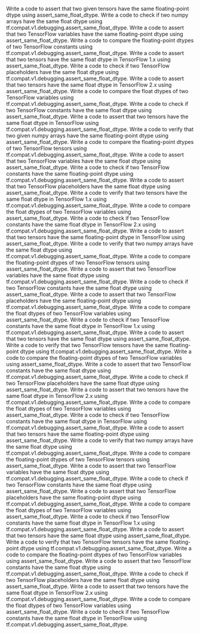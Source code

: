 Write a code to assert that two given tensors have the same floating-point dtype using assert_same_float_dtype.
Write a code to check if two numpy arrays have the same float dtype using tf.compat.v1.debugging.assert_same_float_dtype.
Write a code to assert that two TensorFlow variables have the same floating-point dtype using assert_same_float_dtype.
Write a code to compare the floating-point dtypes of two TensorFlow constants using tf.compat.v1.debugging.assert_same_float_dtype.
Write a code to assert that two tensors have the same float dtype in TensorFlow 1.x using assert_same_float_dtype.
Write a code to check if two TensorFlow placeholders have the same float dtype using tf.compat.v1.debugging.assert_same_float_dtype.
Write a code to assert that two tensors have the same float dtype in TensorFlow 2.x using assert_same_float_dtype.
Write a code to compare the float dtypes of two TensorFlow variables using tf.compat.v1.debugging.assert_same_float_dtype.
Write a code to check if two TensorFlow constants have the same float dtype using assert_same_float_dtype.
Write a code to assert that two tensors have the same float dtype in TensorFlow using tf.compat.v1.debugging.assert_same_float_dtype.
Write a code to verify that two given numpy arrays have the same floating-point dtype using assert_same_float_dtype.
Write a code to compare the floating-point dtypes of two TensorFlow tensors using tf.compat.v1.debugging.assert_same_float_dtype.
Write a code to assert that two TensorFlow variables have the same float dtype using assert_same_float_dtype.
Write a code to check if two TensorFlow constants have the same floating-point dtype using tf.compat.v1.debugging.assert_same_float_dtype.
Write a code to assert that two TensorFlow placeholders have the same float dtype using assert_same_float_dtype.
Write a code to verify that two tensors have the same float dtype in TensorFlow 1.x using tf.compat.v1.debugging.assert_same_float_dtype.
Write a code to compare the float dtypes of two TensorFlow variables using assert_same_float_dtype.
Write a code to check if two TensorFlow constants have the same float dtype in TensorFlow 2.x using tf.compat.v1.debugging.assert_same_float_dtype.
Write a code to assert that two tensors have the same floating-point dtype in TensorFlow using assert_same_float_dtype.
Write a code to verify that two numpy arrays have the same float dtype using tf.compat.v1.debugging.assert_same_float_dtype.
Write a code to compare the floating-point dtypes of two TensorFlow tensors using assert_same_float_dtype.
Write a code to assert that two TensorFlow variables have the same float dtype using tf.compat.v1.debugging.assert_same_float_dtype.
Write a code to check if two TensorFlow constants have the same float dtype using assert_same_float_dtype.
Write a code to assert that two TensorFlow placeholders have the same floating-point dtype using tf.compat.v1.debugging.assert_same_float_dtype.
Write a code to compare the float dtypes of two TensorFlow variables using assert_same_float_dtype.
Write a code to check if two TensorFlow constants have the same float dtype in TensorFlow 1.x using tf.compat.v1.debugging.assert_same_float_dtype.
Write a code to assert that two tensors have the same float dtype using assert_same_float_dtype.
Write a code to verify that two TensorFlow tensors have the same floating-point dtype using tf.compat.v1.debugging.assert_same_float_dtype.
Write a code to compare the floating-point dtypes of two TensorFlow variables using assert_same_float_dtype.
Write a code to assert that two TensorFlow constants have the same float dtype using tf.compat.v1.debugging.assert_same_float_dtype.
Write a code to check if two TensorFlow placeholders have the same float dtype using assert_same_float_dtype.
Write a code to assert that two tensors have the same float dtype in TensorFlow 2.x using tf.compat.v1.debugging.assert_same_float_dtype.
Write a code to compare the float dtypes of two TensorFlow variables using assert_same_float_dtype.
Write a code to check if two TensorFlow constants have the same float dtype in TensorFlow using tf.compat.v1.debugging.assert_same_float_dtype.
Write a code to assert that two tensors have the same floating-point dtype using assert_same_float_dtype.
Write a code to verify that two numpy arrays have the same float dtype using tf.compat.v1.debugging.assert_same_float_dtype.
Write a code to compare the floating-point dtypes of two TensorFlow tensors using assert_same_float_dtype.
Write a code to assert that two TensorFlow variables have the same float dtype using tf.compat.v1.debugging.assert_same_float_dtype.
Write a code to check if two TensorFlow constants have the same float dtype using assert_same_float_dtype.
Write a code to assert that two TensorFlow placeholders have the same floating-point dtype using tf.compat.v1.debugging.assert_same_float_dtype.
Write a code to compare the float dtypes of two TensorFlow variables using assert_same_float_dtype.
Write a code to check if two TensorFlow constants have the same float dtype in TensorFlow 1.x using tf.compat.v1.debugging.assert_same_float_dtype.
Write a code to assert that two tensors have the same float dtype using assert_same_float_dtype.
Write a code to verify that two TensorFlow tensors have the same floating-point dtype using tf.compat.v1.debugging.assert_same_float_dtype.
Write a code to compare the floating-point dtypes of two TensorFlow variables using assert_same_float_dtype.
Write a code to assert that two TensorFlow constants have the same float dtype using tf.compat.v1.debugging.assert_same_float_dtype.
Write a code to check if two TensorFlow placeholders have the same float dtype using assert_same_float_dtype.
Write a code to assert that two tensors have the same float dtype in TensorFlow 2.x using tf.compat.v1.debugging.assert_same_float_dtype.
Write a code to compare the float dtypes of two TensorFlow variables using assert_same_float_dtype.
Write a code to check if two TensorFlow constants have the same float dtype in TensorFlow using tf.compat.v1.debugging.assert_same_float_dtype.